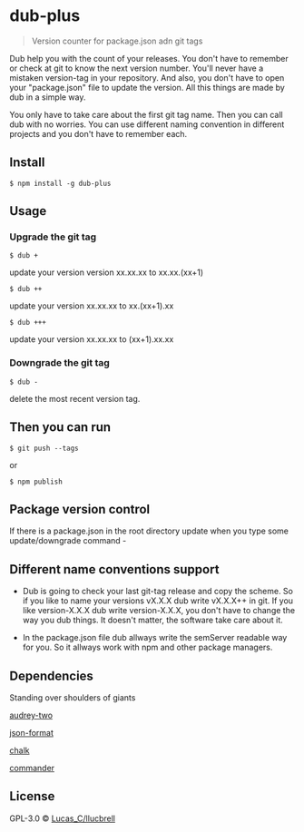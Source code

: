 # dub-plus

> Version counter for package.json adn git tags

Dub help you with the count of your releases. You don't have to remember or check at git to know the next version number. You'll never have a mistaken version-tag in your repository. And also, you don't have to open your "package.json" file to update the version. All this things are made by dub in a simple way. 

You only have to take care about the first git tag name. Then you can call dub with no worries. You can use different naming convention in different projects and you don't have to remember each.


## Install

```
$ npm install -g dub-plus
```


## Usage

### Upgrade the git tag

```shell
$ dub +
```
update your version version xx.xx.xx  to xx.xx.(xx+1)



```shell
$ dub ++
```
update your version xx.xx.xx  to xx.(xx+1).xx



```shell
$ dub +++
```
update your version xx.xx.xx  to (xx+1).xx.xx



### Downgrade the git tag

```shell
$ dub -
```
delete the most recent version tag.

## Then you can run

```shell
$ git push --tags
```
or 

```shell 
$ npm publish
```

## Package version control

If there is a package.json in the root directory update when you type some update/downgrade command - 

## Different name conventions support

* Dub is going to check your last git-tag release and copy the scheme. So if you like to name your versions vX.X.X dub write vX.X.X++ in git. If you like version-X.X.X dub write version-X.X.X, you don't have to change the way you dub things. It doesn't matter, the software take care about it.

* In the package.json file dub allways write the semServer readable way for you.  So it allways work with npm and other package managers.  

## Dependencies

Standing over shoulders of giants

[audrey-two](https://www.npmjs.com/package/audrey-two)

[json-format](https://www.npmjs.com/package/json-format)

[chalk](https://www.npmjs.com/package/chalk)

[commander](https://www.npmjs.com/package/commander)

## License

GPL-3.0 © [Lucas_C/llucbrell](https://github.com/llucbrell)